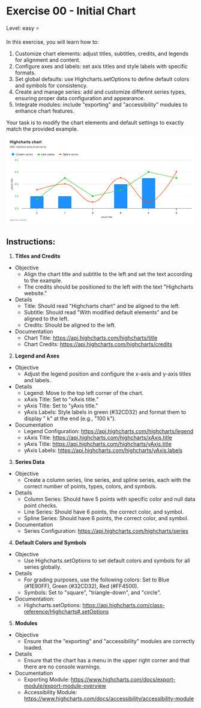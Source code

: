 # Exercise 00 - Initial Chart
Level: easy ⭐

In this exercise, you will learn how to:
1. Customize chart elements: adjust titles, subtitles, credits, and legends for alignment and content.
2. Configure axes and labels: set axis titles and style labels with specific formats.
3. Set global defaults: use Highcharts.setOptions to define default colors and symbols for consistency.
4. Create and manage series: add and customize different series types, ensuring proper data configuration and appearance.
5. Integrate modules: include "exporting" and "accessibility" modules to enhance chart features.


Your task is to modify the chart elements and default settings to exactly match the provided example. 

![exercise.png](exercise.png)

## Instructions:
1. **Titles and Credits**
* Objective
  * Align the chart title and subtitle to the left and set the text according to the example.
  * The credits should be positioned to the left with the text "Highcharts website."
* Details
  * Title: Should read "Highcharts chart" and be aligned to the left.
  * Subtitle: Should read "With modified default elements" and be aligned to the left.
  * Credits: Should be aligned to the left.
* Documentation
  * Chart Title: https://api.highcharts.com/highcharts/title
  * Chart Credits: https://api.highcharts.com/highcharts/credits

2. **Legend and Axes**
* Objective
  * Adjust the legend position and configure the x-axis and y-axis titles and labels.
* Details
  * Legend: Move to the top left corner of the chart.
  * xAxis Title: Set to "xAxis title."
  * yAxis Title: Set to "yAxis title."
  * yAxis Labels: Style labels in green (#32CD32) and format them to display " k" at the end (e.g., "100 k").
* Documentation
  * Legend Configuration: https://api.highcharts.com/highcharts/legend
  * xAxis Title: https://api.highcharts.com/highcharts/xAxis.title
  * yAxis Title: https://api.highcharts.com/highcharts/yAxis.title
  * yAxis Labels: https://api.highcharts.com/highcharts/yAxis.labels

3. **Series Data**
* Objective
  * Create a column series, line series, and spline series, each with the correct number of points, types, colors, and symbols.
* Details
  * Column Series: Should have 5 points with specific color and null data point checks.
  * Line Series: Should have 6 points, the correct color, and symbol.
  * Spline Series: Should have 6 points, the correct color, and symbol.
* Documentation
  * Series Configuration: https://api.highcharts.com/highcharts/series

4. **Default Colors and Symbols**
* Objective
  * Use Highcharts.setOptions to set default colors and symbols for all series globally.
* Details
  * For grading purposes, use the following colors: Set to Blue (#1E90FF), Green (#32CD32), Red (#FF4500).
  * Symbols: Set to "square", "triangle-down", and "circle".
* Documentation:
  * Highcharts.setOptions: https://api.highcharts.com/class-reference/Highcharts#.setOptions

5. **Modules**
* Objective
  * Ensure that the "exporting" and "accessibility" modules are correctly loaded.
* Details
  * Ensure that the chart has a menu in the upper right corner and that there are no console warnings.
* Documentation
  * Exporting Module: https://www.highcharts.com/docs/export-module/export-module-overview
  * Accessibility Module: https://www.highcharts.com/docs/accessibility/accessibility-module



